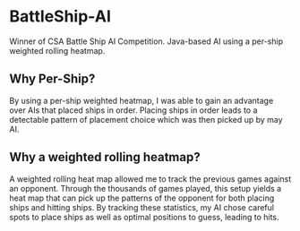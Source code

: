 # BattleShip-AI
Winner of CSA Battle Ship AI Competition.
Java-based AI using a per-ship weighted rolling heatmap.

## Why Per-Ship?
By using a per-ship weighted heatmap, I was able to gain an advantage over AIs that placed ships in order. Placing ships in order leads to a detectable pattern of placement choice which was then picked up by may AI.

## Why a weighted rolling heatmap?
A weighted rolling heat map allowed me to track the previous games against an opponent. Through the thousands of games played, this setup yields a heat map that can pick up the patterns of the opponent for both placing ships and hitting ships. By tracking these statistics, my AI chose careful spots to place ships as well as optimal positions to guess, leading to hits.
